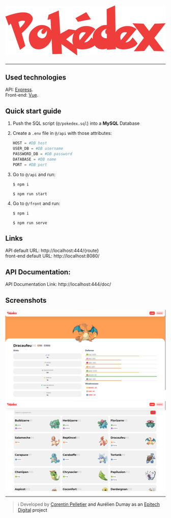 
# ![screenshot1](/front/src/assets/logo.svg)
***
## Used technologies
API: <a href="https://expressjs.com/" target="_blank" rel="noopener">Express<a/>. <br>
Front-end: <a href="https://vuejs.org/" target="_blank" rel="noopener">Vue<a/>.
## Quick start guide
1) Push the SQL script (`@/pokedex.sql`) into a **MySQL** Database
2) Create a `.env` file in `@/api` with those attributes:
    ```py
    HOST = #DB host
    USER_DB = #DB username
    PASSWORD_DB = #DB password
    DATABASE = #DB name
    PORT = #DB port
    ```
3) Go to `@/api` and run:
    ```shell
    $ npm i
    ```
    ```shell
    $ npm run start
    ```

4) Go to `@/front` and run:
    ```shell
    $ npm i
    ```
    ```shell
    $ npm run serve
    ```
## Links
API default URL: http://localhost:444/{route} <br>
front-end default URL: http://localhost:8080/
## API Documentation:
API Documentation Link: http://localhost:444/doc/
## Screenshots
![screenshot1](/front/src/assets/screenshot1.png) <br>
![screenshot1](/front/src/assets/screenshot2.png)
***
> ℹ️ Developed by <a href="https://github.com/CorentinP-dev/" target="_blank" rel="noopener">Corentin Pelletier<a/> and Aurélien Dumay as an <a href="https://epitech.digital/" target="_blank" rel="noopener">Epitech Digital<a/> project
